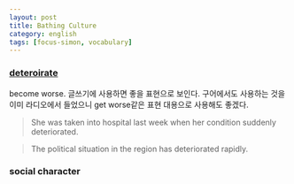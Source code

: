 ```yaml
---
layout: post
title: Bathing Culture
category: english
tags: [focus-simon, vocabulary]
---
```


### [deteroirate][1]

become worse. 글쓰기에 사용하면 좋을 표현으로 보인다. 구어에서도 사용하는 것을 이미 라디오에서 들었으니 get worse같은 표현 대용으로 사용해도 좋겠다.

> She was taken into ​hospital last ​week when her ​condition ​suddenly deteriorated.

> The ​political ​situation in the ​region has deteriorated ​rapidly.


### social character


[1]: http://dictionary.cambridge.org/dictionary/english/deteriorate